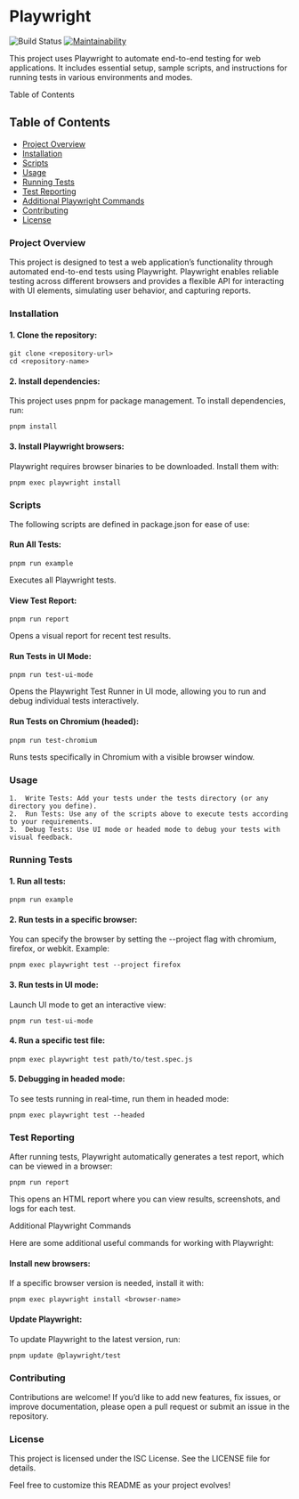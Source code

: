 # Playwright


![Build Status](https://github.com/zhukoff-av/Playwright/actions/workflows/main.yml/badge.svg) [![Maintainability](https://api.codeclimate.com/v1/badges/0984caa92765329bb5d4/maintainability)](https://codeclimate.com/github/zhukoff-av/Playwright/maintainability)




This project uses Playwright to automate end-to-end testing for web applications. It includes essential setup, sample scripts, and instructions for running tests in various environments and modes.

Table of Contents

## Table of Contents

- [Project Overview](#project-overview)
- [Installation](#installation)
- [Scripts](#scripts)
- [Usage](#usage)
- [Running Tests](#running-tests)
- [Test Reporting](#test-reporting)
- [Additional Playwright Commands](#additional-playwright-commands)
- [Contributing](#contributing)
- [License](#license)

### Project Overview

This project is designed to test a web application’s functionality through automated end-to-end tests using Playwright. Playwright enables reliable testing across different browsers and provides a flexible API for interacting with UI elements, simulating user behavior, and capturing reports.

### Installation

#### 1.	Clone the repository:

    git clone <repository-url>
    cd <repository-name>


#### 2.	Install dependencies:
This project uses pnpm for package management. To install dependencies, run:

    pnpm install


#### 3.	Install Playwright browsers:
Playwright requires browser binaries to be downloaded. Install them with:

    pnpm exec playwright install


### Scripts

The following scripts are defined in package.json for ease of use:

#### Run All Tests:

    pnpm run example

Executes all Playwright tests.

#### View Test Report:

    pnpm run report

Opens a visual report for recent test results.

#### Run Tests in UI Mode:

    pnpm run test-ui-mode

Opens the Playwright Test Runner in UI mode, allowing you to run and debug individual tests interactively.

#### Run Tests on Chromium (headed):

    pnpm run test-chromium

Runs tests specifically in Chromium with a visible browser window.

### Usage

	1.	Write Tests: Add your tests under the tests directory (or any directory you define).
	2.	Run Tests: Use any of the scripts above to execute tests according to your requirements.
	3.	Debug Tests: Use UI mode or headed mode to debug your tests with visual feedback.

### Running Tests

#### 1.	Run all tests:

    pnpm run example


#### 2.	Run tests in a specific browser:
You can specify the browser by setting the --project flag with chromium, firefox, or webkit. Example:

    pnpm exec playwright test --project firefox

#### 3.	Run tests in UI mode:
Launch UI mode to get an interactive view:

    pnpm run test-ui-mode


#### 4.	Run a specific test file:

    pnpm exec playwright test path/to/test.spec.js


#### 5.	Debugging in headed mode:
To see tests running in real-time, run them in headed mode:

    pnpm exec playwright test --headed


### Test Reporting

After running tests, Playwright automatically generates a test report, which can be viewed in a browser:

    pnpm run report

This opens an HTML report where you can view results, screenshots, and logs for each test.

Additional Playwright Commands

Here are some additional useful commands for working with Playwright:

#### Install new browsers:
If a specific browser version is needed, install it with:

    pnpm exec playwright install <browser-name>


#### Update Playwright:
To update Playwright to the latest version, run:

    pnpm update @playwright/test


### Contributing

Contributions are welcome! If you’d like to add new features, fix issues, or improve documentation, please open a pull request or submit an issue in the repository.

### License

This project is licensed under the ISC License. See the LICENSE file for details.

Feel free to customize this README as your project evolves!

